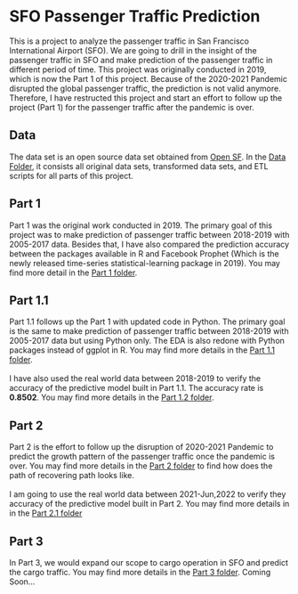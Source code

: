 # SFO Passenger Traffic Prediction

This is a project to analyze the passenger traffic in San Francisco International Airport (SFO). We are going to drill in the insight of the passenger traffic in SFO and make prediction of the passenger traffic in different period of time. This project was originally conducted in 2019, which is now the Part 1 of this project. Because of the 2020-2021 Pandemic disrupted the global passenger traffic, the prediction is not valid anymore. Therefore, I have restructed this project and start an effort to follow up the project (Part 1) for the passenger traffic after the pandemic is over.

## Data
The data set is an open source data set obtained from <a href="https://datasf.org/opendata/">Open SF</a>. In the [Data Folder](/Data), it consists all original data sets, transformed data sets, and ETL scripts for all parts of this project.

## Part 1
Part 1 was the original work conducted in 2019. The primary goal of this project was to make prediction of passenger traffic between 2018-2019 with 2005-2017 data. Besides that, I have also compared the prediction accuracy between the packages available in R and Facebook Prophet (Which is the newly released time-series statistical-learning package in 2019). You may find more detail in the [Part 1 folder](/Part1).

## Part 1.1
Part 1.1 follows up the Part 1 with updated code in Python. The primary goal is the same to make prediction of passenger traffic between 2018-2019 with 2005-2017 data but using Python only. The EDA is also redone with Python packages instead of ggplot in R. You may find more details in the [Part 1.1 folder](/Part1_1).
<br><br>
I have also used the real world data between 2018-2019 to verify the accuracy of the predictive model built in Part 1.1. The accuracy rate is <b>0.8502</b>. You may find more details in the [Part 1.2 folder](/Part1_2).

## Part 2
Part 2 is the effort to follow up the disruption of 2020-2021 Pandemic to predict the growth pattern of the passenger traffic once the pandemic is over. You may find more details in the [Part 2 folder](/Part2) to find how does the path of recovering path looks like.
<br><br>
I am going to use the real world data between 2021-Jun,2022 to verify they accuracy of the predictive model built in Part 2. You may find more details in in the [Part 2.1 folder](/Part2_1)

## Part 3
In Part 3, we would expand our scope to cargo operation in SFO and predict the cargo traffic. You may find more details in the [Part 3 folder](/Part3). Coming Soon...

